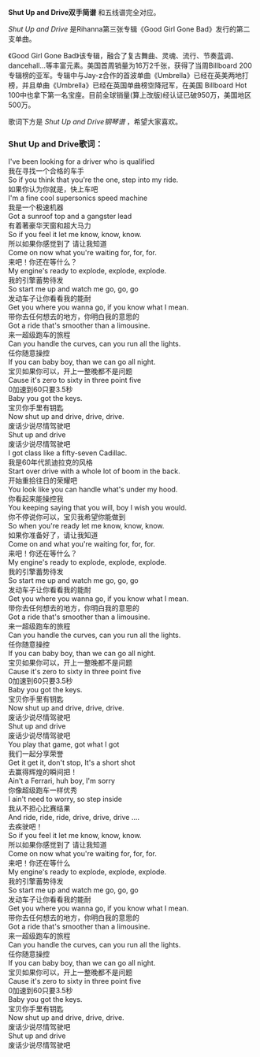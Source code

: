 

**Shut Up and Drive双手简谱** 和五线谱完全对应。

_Shut Up and Drive_ 是Rihanna第三张专辑《Good Girl Gone Bad》发行的第二支单曲。

《Good Girl Gone
Bad》该专辑，融合了复古舞曲、灵魂、流行、节奏蓝调、dancehall…等丰富元素。美国首周销量为16万2千张，获得了当周Billboard
200专辑榜的亚军。专辑中与Jay-z合作的首波单曲《Umbrella》已经在英美两地打榜，并且单曲《Umbrella》已经在英国单曲榜空降冠军，在美国
Billboard Hot 100中也拿下第一名宝座。目前全球销量(算上改版)经认证已破950万，美国地区500万。

歌词下方是 _Shut Up and Drive钢琴谱_ ，希望大家喜欢。

### Shut Up and Drive歌词：

I've been looking for a driver who is qualified  
我在寻找一个合格的车手  
So if you think that you're the one, step into my ride.  
如果你认为你就是，快上车吧  
I'm a fine cool supersonics speed machine  
我是一个极速机器  
Got a sunroof top and a gangster lead  
有着著豪华天窗和超大马力  
So if you feel it let me know, know, know.  
所以如果你感觉到了 请让我知道  
Come on now what you're waiting for, for, for.  
来吧！你还在等什么？  
My engine's ready to explode, explode, explode.  
我的引擎蓄势待发  
So start me up and watch me go, go, go  
发动车子让你看看我的能耐  
Get you where you wanna go, if you know what I mean.  
带你去任何想去的地方，你明白我的意思的  
Got a ride that's smoother than a limousine.  
来一超级跑车的旅程  
Can you handle the curves, can you run all the lights.  
任你随意操控  
If you can baby boy, than we can go all night.  
宝贝如果你可以，开上一整晚都不是问题  
Cause it's zero to sixty in three point five  
0加速到60只要3.5秒  
Baby you got the keys.  
宝贝你手里有钥匙  
Now shut up and drive, drive, drive.  
废话少说尽情驾驶吧  
Shut up and drive  
废话少说尽情驾驶吧  
I got class like a fifty-seven Cadillac.  
我是60年代凯迪拉克的风格  
Start over drive with a whole lot of boom in the back.  
开始重拾往日的荣耀吧  
You look like you can handle what's under my hood.  
你看起来能操控我  
You keeping saying that you will, boy I wish you would.  
你不停说你可以，宝贝我希望你能做到  
So when you're ready let me know, know, know.  
如果你准备好了，请让我知道  
Come on and what you're waiting for, for, for.  
来吧！你还在等什么？  
My engine's ready to explode, explode, explode.  
我的引擎蓄势待发  
So start me up and watch me go, go, go  
发动车子让你看看我的能耐  
Get you where you wanna go, if you know what I mean.  
带你去任何想去的地方，你明白我的意思的  
Got a ride that's smoother than a limousine.  
来一超级跑车的旅程  
Can you handle the curves, can you run all the lights.  
任你随意操控  
If you can baby boy, than we can go all night.  
宝贝如果你可以，开上一整晚都不是问题  
Cause it's zero to sixty in three point five  
0加速到60只要3.5秒  
Baby you got the keys.  
宝贝你手里有钥匙  
Now shut up and drive, drive, drive.  
废话少说尽情驾驶吧  
Shut up and drive  
废话少说尽情驾驶吧  
You play that game, got what I got  
我们一起分享荣誉  
Get it get it, don't stop, It's a short shot  
去赢得辉煌的瞬间把！  
Ain't a Ferrari, huh boy, I'm sorry  
你像超级跑车一样优秀  
I ain't need to worry, so step inside  
我从不担心比赛结果  
And ride, ride, ride, drive, drive, drive ....  
去疾驶吧！  
So if you feel it let me know, know, know.  
所以如果你感觉到了 请让我知道  
Come on now what you're waiting for, for, for.  
来吧！你还在等什么  
My engine's ready to explode, explode, explode.  
我的引擎蓄势待发  
So start me up and watch me go, go, go  
发动车子让你看看我的能耐  
Get you where you wanna go, if you know what I mean.  
带你去任何想去的地方，你明白我的意思的  
Got a ride that's smoother than a limousine.  
来一超级跑车的旅程  
Can you handle the curves, can you run all the lights.  
任你随意操控  
If you can baby boy, than we can go all night.  
宝贝如果你可以，开上一整晚都不是问题  
Cause it's zero to sixty in three point five  
0加速到60只要3.5秒  
Baby you got the keys.  
宝贝你手里有钥匙  
Now shut up and drive, drive, drive.  
废话少说尽情驾驶吧  
Shut up and drive  
废话少说尽情驾驶吧

